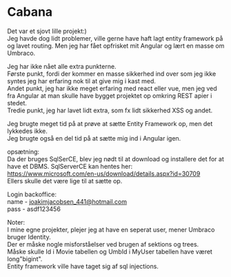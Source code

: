 # Cabana
  
Det var et sjovt lille projekt:)  
Jeg havde dog lidt problemer, ville gerne have haft lagt entity framework på og lavet routing. Men jeg har fået opfrisket mit Angular og lært en masse om Umbraco.  
  
Jeg har ikke nået alle extra punkterne.  
Første punkt, fordi der kommer en masse sikkerhed ind over som jeg ikke syntes jeg har erfaring nok til at give mig i kast med.  
Andet punkt, jeg har ikke meget erfaring med react eller vue, men jeg ved fra Angular at man skulle have bygget projektet op omkring REST apier i stedet.  
Tredie punkt, jeg har lavet lidt extra, som fx lidt sikkerhed XSS og andet.  

Jeg brugte meget tid på at prøve at sætte Entity Framework op, men det lykkedes ikke.  
Jeg brugte også en del tid på at sætte mig ind i Angular igen.  
  
opsætning:  
Da der bruges SqlSerCE, blev jeg nødt til at download og installere det for at have et DBMS. SqlServerCE kan hentes her:  
https://www.microsoft.com/en-us/download/details.aspx?id=30709  
Ellers skulle det være lige til at sætte op.  

Login backoffice:  
name - joakimjacobsen_441@hotmail.com  
pass - asdf123456  
  
Noter:  
I mine egne projekter, plejer jeg at have en seperat user, mener Umbraco bruger Identity.  
Der er måske nogle misforståelser ved brugen af sektions og trees.  
Måske skulle Id i Movie tabellen og UmbId i MyUser tabellen have været long"bigint".  
Entity framework ville have taget sig af sql injections.  
